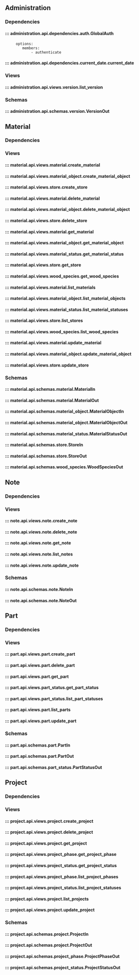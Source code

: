 ## Administration
### Dependencies
#### ::: administration.api.dependencies.auth.GlobalAuth
         options:
            members:
                - authenticate
#### ::: administration.api.dependencies.current_date.current_date

### Views
#### ::: administration.api.views.version.list_version
### Schemas
#### ::: administration.api.schemas.version.VersionOut

## Material
### Dependencies
### Views
#### ::: material.api.views.material.create_material
#### ::: material.api.views.material_object.create_material_object
#### ::: material.api.views.store.create_store
#### ::: material.api.views.material.delete_material
#### ::: material.api.views.material_object.delete_material_object
#### ::: material.api.views.store.delete_store
#### ::: material.api.views.material.get_material
#### ::: material.api.views.material_object.get_material_object
#### ::: material.api.views.material_status.get_material_status
#### ::: material.api.views.store.get_store
#### ::: material.api.views.wood_species.get_wood_species
#### ::: material.api.views.material.list_materials
#### ::: material.api.views.material_object.list_material_objects
#### ::: material.api.views.material_status.list_material_statuses
#### ::: material.api.views.store.list_stores
#### ::: material.api.views.wood_species.list_wood_species
#### ::: material.api.views.material.update_material
#### ::: material.api.views.material_object.update_material_object
#### ::: material.api.views.store.update_store
### Schemas
#### ::: material.api.schemas.material.MaterialIn
#### ::: material.api.schemas.material.MaterialOut
#### ::: material.api.schemas.material_object.MaterialObjectIn
#### ::: material.api.schemas.material_object.MaterialObjectOut
#### ::: material.api.schemas.material_status.MaterialStatusOut
#### ::: material.api.schemas.store.StoreIn
#### ::: material.api.schemas.store.StoreOut
#### ::: material.api.schemas.wood_species.WoodSpeciesOut

## Note
### Dependencies
### Views
#### ::: note.api.views.note.create_note
#### ::: note.api.views.note.delete_note
#### ::: note.api.views.note.get_note
#### ::: note.api.views.note.list_notes
#### ::: note.api.views.note.update_note
### Schemas
#### ::: note.api.schemas.note.NoteIn
#### ::: note.api.schemas.note.NoteOut

## Part
### Dependencies
### Views
#### ::: part.api.views.part.create_part
#### ::: part.api.views.part.delete_part
#### ::: part.api.views.part.get_part
#### ::: part.api.views.part_status.get_part_status
#### ::: part.api.views.part_status.list_part_statuses
#### ::: part.api.views.part.list_parts
#### ::: part.api.views.part.update_part
### Schemas
#### ::: part.api.schemas.part.PartIn
#### ::: part.api.schemas.part.PartOut
#### ::: part.api.schemas.part_status.PartStatusOut

## Project
### Dependencies
### Views
#### ::: project.api.views.project.create_project
#### ::: project.api.views.project.delete_project
#### ::: project.api.views.project.get_project
#### ::: project.api.views.project_phase.get_project_phase
#### ::: project.api.views.project_status.get_project_status
#### ::: project.api.views.project_phase.list_project_phases
#### ::: project.api.views.project_status.list_project_statuses
#### ::: project.api.views.project.list_projects
#### ::: project.api.views.project.update_project
### Schemas
#### ::: project.api.schemas.project.ProjectIn
#### ::: project.api.schemas.project.ProjectOut
#### ::: project.api.schemas.project_phase.ProjectPhaseOut
#### ::: project.api.schemas.project_status.ProjectStatusOut
